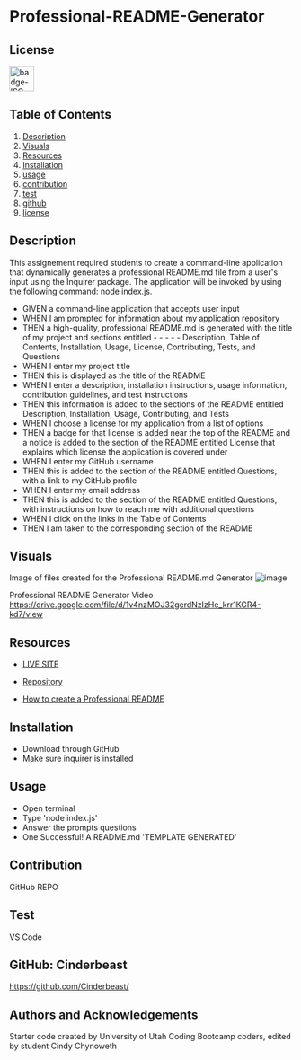 # Professional-README-Generator

## License
<img src="https://img.shields.io/badge/license-ISC-goldenrod" alt="badge-ISC" height="44" />

## Table of Contents
  1. [Description](#description)
  2. [Visuals](#visuals)
  3. [Resources](#resources)
  4. [Installation](#installation)
  5. [usage](#usage)
  6. [contribution](#contribution)
  7. [test](#test)
  8. [github](#github)
  9. [license](#license)
  
## Description
This assignement required students to create a command-line application that dynamically generates a professional README.md file from a user's input using the Inquirer package. The application will be invoked by using the following command: node index.js.

- GIVEN a command-line application that accepts user input
- WHEN I am prompted for information about my application repository
- THEN a high-quality, professional README.md is generated with the title of my project and sections entitled - - - - - Description, Table of Contents, Installation, Usage, License, Contributing, Tests, and Questions
- WHEN I enter my project title
- THEN this is displayed as the title of the README
- WHEN I enter a description, installation instructions, usage information, contribution guidelines, and test instructions
- THEN this information is added to the sections of the README entitled Description, Installation, Usage, Contributing, and Tests
- WHEN I choose a license for my application from a list of options
- THEN a badge for that license is added near the top of the README and a notice is added to the section of the README entitled License that explains which license the application is covered under
- WHEN I enter my GitHub username
- THEN this is added to the section of the README entitled Questions, with a link to my GitHub profile
- WHEN I enter my email address
- THEN this is added to the section of the README entitled Questions, with instructions on how to reach me with additional questions
- WHEN I click on the links in the Table of Contents
- THEN I am taken to the corresponding section of the README

## Visuals

Image of files created for the Professional README.md Generator
![image](https://user-images.githubusercontent.com/105569378/183319316-f66f5cb3-d3da-4692-bdaf-3c4845f0d428.png)

Professional README Generator Video
https://drive.google.com/file/d/1v4nzMOJ32gerdNzIzHe_krr1KGR4-kd7/view

## Resources

- [LIVE SITE](https://cinderbeast.github.io/09-Node.js-Challenge-Professional-README-Generator/)

- [Repository](https://github.com/Cinderbeast/09-Node.js-Challenge-Professional-README-Generator)

- [How to create a Professional README](https://coding-boot-camp.github.io/full-stack/github/professional-readme-guide)

## Installation
- Download through GitHub
- Make sure inquirer is installed

## Usage
- Open terminal
- Type 'node index.js'
- Answer the prompts questions
- One Successful! A README.md 'TEMPLATE GENERATED'

## Contribution
GitHub REPO

## Test 
VS Code

## GitHub: Cinderbeast
https://github.com/Cinderbeast/

## Authors and Acknowledgements
Starter code created by University of Utah Coding Bootcamp coders, edited by student Cindy Chynoweth


  
    
